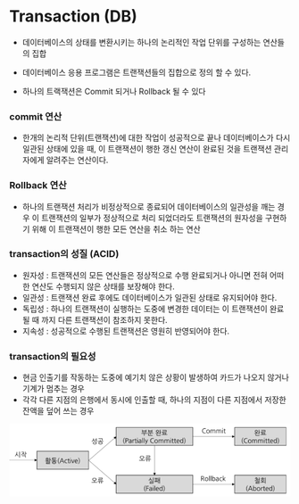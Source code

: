 # Transaction (DB)

- 데이터베이스의 상태를 변환시키는 하나의 논리적인 작업 단위를 구성하는 연산들의 집합
- 데이터베이스 응용 프로그램은 트랜잭션들의 집합으로 정의 할 수 있다.

- 하나의 트랙잭션은 Commit 되거나 Rollback 될 수 있다

### commit 연산
- 한개의 논리적 단위(트랜잭션)에 대한 작업이 성공적으로 끝나 데이터베이스가 다시 일관된 상태에 있을 때, 이 트랜잭션이 행한 갱신 연산이 완료된 것을 트랜잭션 관리자에게 알려주는 연산이다.

### Rollback 연산

- 하나의 트랜잭션 처리가 비정상적으로 종료되어 데이터베이스의 일관성을 깨는 경우
이 트랜잭션의 일부가 정상적으로 처리 되었더라도 트랜잭션의 원자성을 구현하기 위해
이 트랜잭션이 행한 모든 연산을 취소 하는 연산

### transaction의 성질 (ACID)

- 원자성 : 트랜잭션의 모든 연산들은 정상적으로 수행 완료되거나 아니면 전혀 어떠한 연산도 수행되지 않은 상태를 보장해야 한다.
- 일관성 : 트랜잭션 완료 후에도 데이터베이스가 일관된 상태로 유지되어야 한다.
- 독립성 : 하나의 트랜잭션이 실행하는 도중에 변경한 데이터는 이 트랜잭션이 완료될 때 까지 다른 트랜잭션이 참조하지 못한다.
- 지속성 : 성공적으로 수행된 트랜잭션은 영원히 반영되어야 한다.

### transaction의 필요성
- 현금 인출기를 작동하는 도중에 예기치 않은 상황이 발생하여 카드가 나오지 않거나 기계가 멈추는 경우
- 각각 다른 지점의 은행에서 동시에 인출할 때, 하나의 지점이 다른 지점에서 저장한 잔액을 덮어 쓰는 경우

![ex_screenshot](./transaction.PNG)